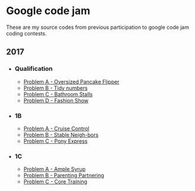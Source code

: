 # Google code jam

These are my source codes from previous participation to google code jam coding contests.

## 2017

- ### Qualification
  - [Problem A - Oversized Pancake Flipper](https://code.google.com/codejam/contest/3264486/dashboard)
  - [Problem B - Tidy numbers](https://code.google.com/codejam/contest/3264486/dashboard#s=p1)
  - [Problem C - Bathroom Stalls](https://code.google.com/codejam/contest/3264486/dashboard#s=p2)
  - [Problem D - Fashion Show](https://code.google.com/codejam/contest/3264486/dashboard#s=p3)
- ### 1B
  - [Problem A - Cruise Control](https://code.google.com/codejam/contest/8294486/dashboard)
  - [Problem B - Stable Neigh-bors](https://code.google.com/codejam/contest/8294486/dashboard#s=p1)
  - [Problem C - Pony Express](https://code.google.com/codejam/contest/8294486/dashboard#s=p2)
- ### 1C
  - [Problem A - Ample Syrup](https://code.google.com/codejam/contest/3274486/dashboard)
  - [Problem B - Parenting Partnering ](https://code.google.com/codejam/contest/3274486/dashboard#s=p1)
  - [Problem C - Core Training ](https://code.google.com/codejam/contest/3274486/dashboard#s=p2)
